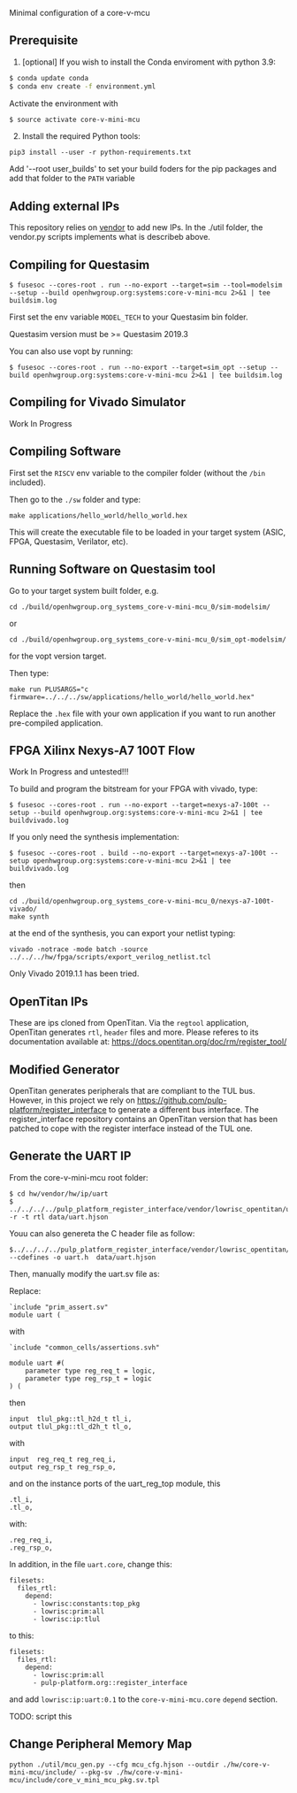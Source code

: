 Minimal configuration of a core-v-mcu

## Prerequisite

1. [optional] If you wish to install the Conda enviroment with python 3.9:

```bash
$ conda update conda
$ conda env create -f environment.yml
```

Activate the environment with

```bash
$ source activate core-v-mini-mcu
```
2. Install the required Python tools:

```
pip3 install --user -r python-requirements.txt
```

Add '--root user_builds' to set your build foders for the pip packages
and add that folder to the `PATH` variable

## Adding external IPs

This repository relies on [vendor](https://docs.opentitan.org/doc/ug/vendor_hw/) to add new IPs.
In the ./util folder, the vendor.py scripts implements what is describeb above.


## Compiling for Questasim

```
$ fusesoc --cores-root . run --no-export --target=sim --tool=modelsim --setup --build openhwgroup.org:systems:core-v-mini-mcu 2>&1 | tee buildsim.log
```
First set the env variable `MODEL_TECH` to your Questasim bin folder.

Questasim version must be >= Questasim 2019.3

You can also use vopt by running:

```
$ fusesoc --cores-root . run --no-export --target=sim_opt --setup --build openhwgroup.org:systems:core-v-mini-mcu 2>&1 | tee buildsim.log
```

## Compiling for Vivado Simulator

Work In Progress


## Compiling Software


First set the `RISCV` env variable to the compiler folder (without the `/bin` included).

Then go to the `./sw` folder and type:

```
make applications/hello_world/hello_world.hex
```

This will create the executable file to be loaded in your target system (ASIC, FPGA, Questasim, Verilator, etc).

## Running Software on Questasim tool

Go to your target system built folder, e.g.

```
cd ./build/openhwgroup.org_systems_core-v-mini-mcu_0/sim-modelsim/
```

or

```
cd ./build/openhwgroup.org_systems_core-v-mini-mcu_0/sim_opt-modelsim/
```

for the vopt version target.

Then type:

```
make run PLUSARGS="c firmware=../../../sw/applications/hello_world/hello_world.hex"
```

Replace the  `.hex` file with your own application if you want to run another pre-compiled application.


## FPGA Xilinx Nexys-A7 100T Flow

Work In Progress and untested!!!

To build and program the bitstream for your FPGA with vivado, type:

```
$ fusesoc --cores-root . run --no-export --target=nexys-a7-100t --setup --build openhwgroup.org:systems:core-v-mini-mcu 2>&1 | tee buildvivado.log
```

If you only need the synthesis implementation:

```
$ fusesoc --cores-root . build --no-export --target=nexys-a7-100t --setup openhwgroup.org:systems:core-v-mini-mcu 2>&1 | tee buildvivado.log
```

then

```
cd ./build/openhwgroup.org_systems_core-v-mini-mcu_0/nexys-a7-100t-vivado/
make synth
```

at the end of the synthesis, you can export your netlist typing:

```
vivado -notrace -mode batch -source ../../../hw/fpga/scripts/export_verilog_netlist.tcl
```


Only Vivado 2019.1.1 has been tried.


## OpenTitan IPs

These are ips cloned from OpenTitan.
Via the `regtool` application, OpenTitan generates `rtl`, `header` files and more.
Please referes to its documentation available at: https://docs.opentitan.org/doc/rm/register_tool/

## Modified Generator

OpenTitan generates peripherals that are compliant to the TUL bus.
However, in this project we rely on https://github.com/pulp-platform/register_interface
to generate a different bus interface. The register_interface repository contains an OpenTitan
version that has been patched to cope with the register interface instead of the TUL one.

## Generate the UART IP

From the core-v-mini-mcu root folder:

```
$ cd hw/vendor/hw/ip/uart
$ ../../../../pulp_platform_register_interface/vendor/lowrisc_opentitan/util/regtool.py -r -t rtl data/uart.hjson
```

Youu can also genereta the C header file as follow:

```
$../../../../pulp_platform_register_interface/vendor/lowrisc_opentitan/util/regtool.py --cdefines -o uart.h  data/uart.hjson
```

Then, manually modify the uart.sv file as:

Replace:

```
`include "prim_assert.sv"
module uart (
```
with

```
`include "common_cells/assertions.svh"

module uart #(
    parameter type reg_req_t = logic,
    parameter type reg_rsp_t = logic
) (
```

then

```
input  tlul_pkg::tl_h2d_t tl_i,
output tlul_pkg::tl_d2h_t tl_o,
```

with

```
input  reg_req_t reg_req_i,
output reg_rsp_t reg_rsp_o,
```

and on the instance ports of the uart_reg_top module, this

```
.tl_i,
.tl_o,
```
with:

```
.reg_req_i,
.reg_rsp_o,
```

In addition, in the file `uart.core`, change this:

```
filesets:
  files_rtl:
    depend:
      - lowrisc:constants:top_pkg
      - lowrisc:prim:all
      - lowrisc:ip:tlul
```

to this:

```
filesets:
  files_rtl:
    depend:
      - lowrisc:prim:all
      - pulp-platform.org::register_interface
```

and add `lowrisc:ip:uart:0.1` to the `core-v-mini-mcu.core` `depend` section.

TODO: script this

## Change Peripheral Memory Map

```
python ./util/mcu_gen.py --cfg mcu_cfg.hjson --outdir ./hw/core-v-mini-mcu/include/ --pkg-sv ./hw/core-v-mini-mcu/include/core_v_mini_mcu_pkg.sv.tpl
```
